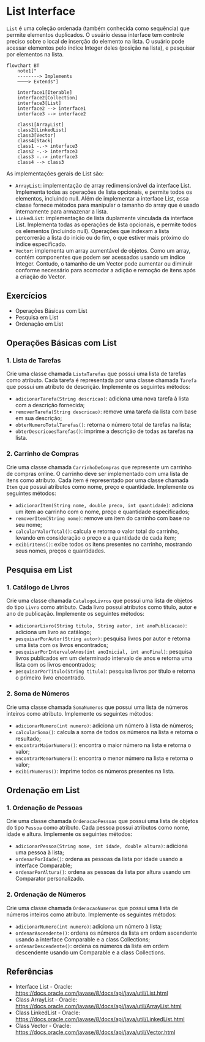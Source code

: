# List Interface
`List` é uma coleção ordenada (também conhecida como sequência) que permite elementos duplicados. O usuário dessa interface tem controle preciso sobre o local de inserção do elemento na lista. O usuário pode acessar elementos pelo índice Integer deles (posição na lista), e pesquisar por elementos na lista.

```mermaid
flowchart BT
    note1["
    --------> Implements
    ────> Extends"]

    interface1[Iterable]
    interface2[Collection]
    interface3[List]
    interface2 --> interface1
    interface3 --> interface2

    class1[ArrayList]
    class2[LinkedList]
    class3[Vector]
    class4[Stack]
    class1 -.-> interface3
    class2 -.-> interface3
    class3 -.-> interface3
    class4 --> class3
```

As implementações gerais de List são:

- `ArrayList`: implementação de array redimensionável da interface List. Implementa todas as operações de lista opcionais, e permite todos os elementos, incluindo null. Além de implementar a interface List, essa classe fornece métodos para manipular o tamanho do array que é usado internamente para armazenar a lista.
- `LinkedList`: implementação de lista duplamente vinculada da interface List. Implementa todas as operações de lista opcionais, e permite todos os elementos (incluindo null). Operações que indexam a lista percorrerão a lista do início ou do fim, o que estiver mais próximo do índice especificado.
- `Vector`: implementa um array aumentável de objetos. Como um array, contém componentes que podem ser acessados usando um índice Integer. Contudo, o tamanho de um Vector pode aumentar ou diminuir conforme necessário para acomodar a adição e remoção de itens após a criação do Vector.

## Exercícios
- Operações Básicas com List
- Pesquisa em List
- Ordenação em List

## Operações Básicas com List
### 1. Lista de Tarefas
Crie uma classe chamada `ListaTarefas` que possui uma lista de tarefas como atributo. Cada tarefa é representada por uma classe chamada `Tarefa` que possui um atributo de descrição. Implemente os seguintes métodos:

- `adicionarTarefa(String descricao)`: adiciona uma nova tarefa à lista com a descrição fornecida;
- `removerTarefa(String descricao)`: remove uma tarefa da lista com base em sua descrição;
- `obterNumeroTotalTarefas()`: retorna o número total de tarefas na lista;
- `obterDescricoesTarefas()`: imprime a descrição de todas as tarefas na lista.

### 2. Carrinho de Compras
Crie uma classe chamada `CarrinhoDeCompras` que represente um carrinho de compras online. O carrinho deve ser implementado com uma lista de itens como atributo. Cada item é representado por uma classe chamada `Item` que possui atributos como nome, preço e quantidade. Implemente os seguintes métodos:

- `adicionarItem(String nome, double preco, int quantidade)`: adiciona um item ao carrinho com o nome, preço e quantidade especificados;
- `removerItem(String nome)`: remove um item do carrinho com base no seu nome;
- `calcularValorTotal()`: calcula e retorna o valor total do carrinho, levando em consideração o preço e a quantidade de cada item;
- `exibirItens()`: exibe todos os itens presentes no carrinho, mostrando seus nomes, preços e quantidades.

## Pesquisa em List
### 1. Catálogo de Livros
Crie uma classe chamada `CatalogoLivros` que possui uma lista de objetos do tipo `Livro` como atributo. Cada livro possui atributos como título, autor e ano de publicação. Implemente os seguintes métodos:

- `adicionarLivro(String titulo, String autor, int anoPublicacao)`: adiciona um livro ao catálogo;
- `pesquisarPorAutor(String autor)`: pesquisa livros por autor e retorna uma lista com os livros encontrados;
- `pesquisarPorIntervaloAnos(int anoInicial, int anoFinal)`: pesquisa livros publicados em um determinado intervalo de anos e retorna uma lista com os livros encontrados;
- `pesquisarPorTitulo(String titulo)`: pesquisa livros por título e retorna o primeiro livro encontrado.

### 2. Soma de Números
Crie uma classe chamada `SomaNumeros` que possui uma lista de números inteiros como atributo. Implemente os seguintes métodos:

- `adicionarNumero(int numero)`: adiciona um número à lista de números;
- `calcularSoma()`: calcula a soma de todos os números na lista e retorna o resultado;
- `encontrarMaiorNumero()`: encontra o maior número na lista e retorna o valor;
- `encontrarMenorNumero()`: encontra o menor número na lista e retorna o valor;
- `exibirNumeros()`: imprime todos os números presentes na lista.

## Ordenação em List
### 1. Ordenação de Pessoas
Crie uma classe chamada `OrdenacaoPessoas` que possui uma lista de objetos do tipo `Pessoa` como atributo. Cada pessoa possui atributos como nome, idade e altura. Implemente os seguintes métodos:

- `adicionarPessoa(String nome, int idade, double altura)`: adiciona uma pessoa à lista;
- `ordenarPorIdade()`: ordena as pessoas da lista por idade usando a interface Comparable;
- `ordenarPorAltura()`: ordena as pessoas da lista por altura usando um Comparator personalizado.

### 2. Ordenação de Números
Crie uma classe chamada `OrdenacaoNumeros` que possui uma lista de números inteiros como atributo. Implemente os seguintes métodos:

- `adicionarNumero(int numero)`: adiciona um número à lista;
- `ordenarAscendente()`: ordena os números da lista em ordem ascendente usando a interface Comparable e a class Collections;
- `ordenarDescendente()`: ordena os números da lista em ordem descendente usando um Comparable e a class Collections.

## Referências
- Interface List - Oracle: https://docs.oracle.com/javase/8/docs/api/java/util/List.html
- Class ArrayList - Oracle: https://docs.oracle.com/javase/8/docs/api/java/util/ArrayList.html
- Class LinkedList - Oracle: https://docs.oracle.com/javase/8/docs/api/java/util/LinkedList.html
- Class Vector - Oracle: https://docs.oracle.com/javase/8/docs/api/java/util/Vector.html